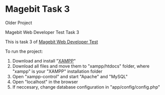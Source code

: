 # Magebit Task 3

Older Project

Magebit Web Developer Test Task 3

This is task 3 of [Magebit Web Developer Test](Web%20Developer%20Test%20-%202021.pdf)

To run the project:

1. Download and install "[XAMPP](https://www.apachefriends.org/download.html)"
2. Download all files and move them to "xampp/htdocs" folder, where "xampp" is your "XAMPP" installation folder
3. Open "xampp-control" and start "Apache" and "MySQL"
4. Open "localhost" in the browser
5. If neccesary, change database configuration in "app/config/config.php"
